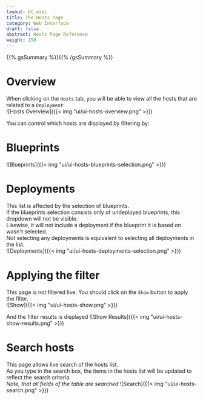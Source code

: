 ```yaml
---
layout: bt_wiki
title: The Hosts Page
category: Web Interface
draft: false
abstract: Hosts Page Reference
weight: 150
---
```

{{% gsSummary %}}{{% /gsSummary %}}

# Overview
When clicking on the `Hosts` tab, you will be able to view all the hosts that are related to a `Deployment`:<br/>
![Hosts Overview]({{< img "ui/ui-hosts-overview.png" >}})


You can control which hosts are displayed by filtering by:

# Blueprints

![Blueprints]({{< img "ui/ui-hosts-blueprints-selection.png" >}})

# Deployments

This list is affected by the selection of blueprints. <br/>
If the blueprints selection consists only of undeployed blueprints, this dropdown will not be visible.<br/>
Likewise, it will not include a deployment if the blueprint it is based on wasn't selected.<br/>
Not selecting any deployments is equivalent to selecting all deployments in the list.<br/>
![Deployments]({{< img "ui/ui-hosts-deployments-selection.png" >}})

# Applying the filter
This page is not filtered live. You should click on the `Show` button to apply the filter.<br/>
![Show]({{< img "ui/ui-hosts-show.png" >}})

And the filter results is displayed
![Show Results]({{< img "ui/ui-hosts-show-results.png" >}})

# Search hosts
This page allows live search of the hosts list.<br/>
As you type in the search box, the items in the hosts list will be updated to reflect the search criteria.<br/>
*Note, that all fields of the table are searched*
![Search]({{< img "ui/ui-hosts-search.png" >}})
